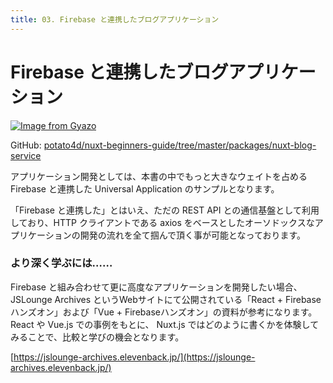 ```yaml
---
title: 03. Firebase と連携したブログアプリケーション
---
```


# Firebase と連携したブログアプリケーション

[![Image from Gyazo](https://i.gyazo.com/24edaf2fb2b2f5fcb1910a35478d9d9d.gif)](https://gyazo.com/24edaf2fb2b2f5fcb1910a35478d9d9d)

GitHub: [potato4d/nuxt-beginners-guide/tree/master/packages/nuxt-blog-service](https://github.com/potato4d/nuxt-beginners-guide/tree/master/packages/nuxt-blog-service)

アプリケーション開発としては、本書の中でもっと大きなウェイトを占める Firebase と連携した Universal Application のサンプルとなります。

「Firebase と連携した」とはいえ、ただの REST API との通信基盤として利用しており、HTTP クライアントである axios をベースとしたオーソドックスなアプリケーションの開発の流れを全て掴んで頂く事が可能となっております。

### より深く学ぶには……

Firebase と組み合わせて更に高度なアプリケーションを開発したい場合、 JSLounge Archives というWebサイトにて公開されている「React + Firebaseハンズオン」および「Vue + Firebaseハンズオン」の資料が参考になります。React や Vue.js での事例をもとに、 Nuxt.js ではどのように書くかを体験してみることで、比較と学びの機会となります。

[https://jslounge-archives.elevenback.jp/](https://jslounge-archives.elevenback.jp/)

